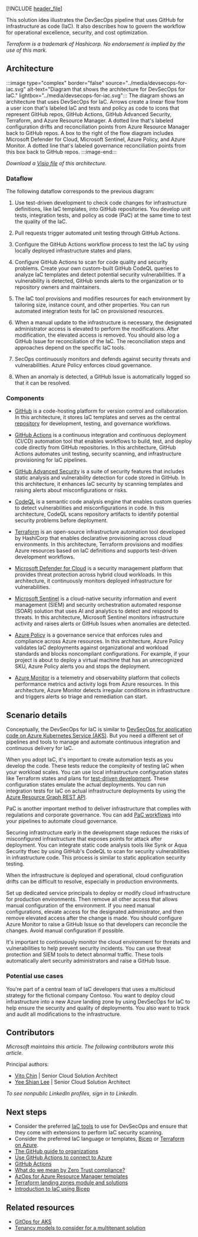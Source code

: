 [!INCLUDE [header_file](../../../includes/sol-idea-header.md)]

This solution idea illustrates the DevSecOps pipeline that uses GitHub for infrastructure as code (IaC). It also describes how to govern the workflow for operational excellence, security, and cost optimization.

*Terraform is a trademark of Hashicorp. No endorsement is implied by the use of this mark.*

## Architecture

:::image type="complex" border="false" source="../media/devsecops-for-iac.svg" alt-text="Diagram that shows the architecture for DevSecOps for IaC." lightbox="../media/devsecops-for-iac.svg":::
   The diagram shows an architecture that uses DevSecOps for IaC. Arrows create a linear flow from a user icon that's labeled IaC and tests and policy as code to icons that represent GitHub repos, GitHub Actions, GitHub Advanced Security, Terraform, and Azure Resource Manager. A dotted line that's labeled configuration drifts and reconciliation points from Azure Resource Manager back to GitHub repos. A box to the right of the flow diagram includes Microsoft Defender for Cloud, Microsoft Sentinel, Azure Policy, and Azure Monitor. A dotted line that's labeled governance reconciliation points from this box back to GitHub repos.
:::image-end:::

*Download a [Visio file](https://arch-center.azureedge.net/devsecops-for-iac.vsdx) of this architecture.*

### Dataflow

The following dataflow corresponds to the previous diagram:

1. Use test-driven development to check code changes for infrastructure definitions, like IaC templates, into GitHub repositories. You develop unit tests, integration tests, and policy as code (PaC) at the same time to test the quality of the IaC.

1. Pull requests trigger automated unit testing through GitHub Actions.

1. Configure the GitHub Actions workflow process to test the IaC by using locally deployed infrastructure states and plans.

1. Configure GitHub Actions to scan for code quality and security problems. Create your own custom-built GitHub CodeQL queries to analyze IaC templates and detect potential security vulnerabilities. If a vulnerability is detected, GitHub sends alerts to the organization or to repository owners and maintainers.

1. The IaC tool provisions and modifies resources for each environment by tailoring size, instance count, and other properties. You can run automated integration tests for IaC on provisioned resources.

1. When a manual update to the infrastructure is necessary, the designated administrator access is elevated to perform the modifications. After modification, the elevated access is removed. You should also log a GitHub Issue for reconciliation of the IaC. The reconciliation steps and approaches depend on the specific IaC tools.

1. SecOps continuously monitors and defends against security threats and vulnerabilities. Azure Policy enforces cloud governance.

1. When an anomaly is detected, a GitHub Issue is automatically logged so that it can be resolved.

### Components

- [GitHub](https://github.com) is a code-hosting platform for version control and collaboration. In this architecture, it stores IaC templates and serves as the central [repository](https://docs.github.com/github/creating-cloning-and-archiving-repositories/about-repositories) for development, testing, and governance workflows.

- [GitHub Actions](https://github.com/features/actions) is a continuous integration and continuous deployment (CI/CD) automation tool that enables workflows to build, test, and deploy code directly from GitHub repositories. In this architecture, GitHub Actions automates unit testing, security scanning, and infrastructure provisioning for IaC pipelines.

- [GitHub Advanced Security](https://github.com/advanced-security) is a suite of security features that includes static analysis and vulnerability detection for code stored in GitHub. In this architecture, it enhances IaC security by scanning templates and raising alerts about misconfigurations or risks.

- [CodeQL](https://codeql.github.com) is a semantic code analysis engine that enables custom queries to detect vulnerabilities and misconfigurations in code. In this architecture, CodeQL scans repository artifacts to identify potential security problems before deployment.

- [Terraform](https://www.terraform.io) is an open-source infrastructure automation tool developed by HashiCorp that enables declarative provisioning across cloud environments. In this architecture, Terraform provisions and modifies Azure resources based on IaC definitions and supports test-driven development workflows.

- [Microsoft Defender for Cloud](/azure/defender-for-cloud/defender-for-cloud-introduction) is a security management platform that provides threat protection across hybrid cloud workloads. In this architecture, it continuously monitors deployed infrastructure for vulnerabilities.

- [Microsoft Sentinel](/azure/sentinel/overview) is a cloud-native security information and event management (SIEM) and security orchestration automated response (SOAR) solution that uses AI and analytics to detect and respond to threats. In this architecture, Microsoft Sentinel monitors infrastructure activity and raises alerts or GitHub Issues when anomalies are detected.

- [Azure Policy](/azure/governance/policy/overview) is a governance service that enforces rules and compliance across Azure resources. In this architecture, Azure Policy validates IaC deployments against organizational and workload standards and blocks noncompliant configurations. For example, if your project is about to deploy a virtual machine that has an unrecognized SKU, Azure Policy alerts you and stops the deployment.

- [Azure Monitor](/azure/azure-monitor/fundamentals/overview) is a telemetry and observability platform that collects performance metrics and activity logs from Azure resources. In this architecture, Azure Monitor detects irregular conditions in infrastructure and triggers alerts so triage and remediation can start.

## Scenario details

Conceptually, the DevSecOps for IaC is similar to [DevSecOps for application code on Azure Kubernetes Service (AKS)](../../guide/devsecops/devsecops-on-aks.yml). But you need a different set of pipelines and tools to manage and automate continuous integration and continuous delivery for IaC.

When you adopt IaC, it's important to create automation tests as you develop the code. These tests reduce the complexity of testing IaC when your workload scales. You can use local infrastructure configuration states like Terraform states and plans for [test-driven development](/azure/cloud-adoption-framework/ready/considerations/test-driven-development). These configuration states emulate the actual deployments. You can run integration tests for IaC on actual infrastructure deployments by using the [Azure Resource Graph REST API](/rest/api/azure-resourcegraph/).

PaC is another important method to deliver infrastructure that complies with regulations and corporate governance. You can add [PaC workflows](/azure/governance/policy/concepts/policy-as-code) into your pipelines to automate cloud governance.

Securing infrastructure early in the development stage reduces the risks of misconfigured infrastructure that exposes points for attack after deployment. You can integrate static code analysis tools like Synk or Aqua Security tfsec by using GitHub's CodeQL to scan for security vulnerabilities in infrastructure code. This process is similar to static application security testing.

When the infrastructure is deployed and operational, cloud configuration drifts can be difficult to resolve, especially in production environments.

Set up dedicated service principals to deploy or modify cloud infrastructure for production environments. Then remove all other access that allows manual configuration of the environment. If you need manual configurations, elevate access for the designated administrator, and then remove elevated access after the change is made. You should configure Azure Monitor to raise a GitHub Issue so that developers can reconcile the changes. Avoid manual configuration if possible.

It's important to continuously monitor the cloud environment for threats and vulnerabilities to help prevent security incidents. You can use threat protection and SIEM tools to detect abnormal traffic. These tools automatically alert security administrators and raise a GitHub Issue.

### Potential use cases

You're part of a central team of IaC developers that uses a multicloud strategy for the fictional company Contoso. You want to deploy cloud infrastructure into a new Azure landing zone by using DevSecOps for IaC to help ensure the security and quality of deployments. You also want to track and audit all modifications to the infrastructure.

## Contributors

*Microsoft maintains this article. The following contributors wrote this article.*

Principal authors:

- [Vito Chin](https://www.linkedin.com/in/vitochin) | Senior Cloud Solution Architect
- [Yee Shian Lee](https://www.linkedin.com/in/yeeshian) | Senior Cloud Solution Architect

*To see nonpublic LinkedIn profiles, sign in to LinkedIn.*

## Next steps

- Consider the preferred [IaC tools](https://azure.microsoft.com/solutions/devsecops/#overview) to use for DevSecOps and ensure that they come with extensions to perform IaC security scanning.
- Consider the preferred IaC language or templates, [Bicep](/azure/azure-resource-manager/bicep/overview?tabs=bicep) or [Terraform on Azure](/azure/developer/terraform).
- [The GitHub guide to organizations](https://www.scribd.com/document/513270621/github-guide-to-organizations)
- [Use GitHub Actions to connect to Azure](/azure/developer/github/connect-from-azure?tabs=azure-portal%2Cwindows)
- [GitHub Actions](https://docs.github.com/en/actions)
- [What do we mean by Zero Trust compliance?](/security/zero-trust/develop/identity-zero-trust-compliance)
- [AzOps for Azure Resource Manager templates](https://github.com/Azure/AzOps)
- [Terraform landing zones module and solutions](https://github.com/aztfmod)
- [Introduction to IaC using Bicep](/training/modules/introduction-to-infrastructure-as-code-using-bicep)

## Related resources

- [GitOps for AKS](../../example-scenario/gitops-aks/gitops-blueprint-aks.yml)
- [Tenancy models to consider for a multitenant solution](../../guide/multitenant/considerations/tenancy-models.md)
